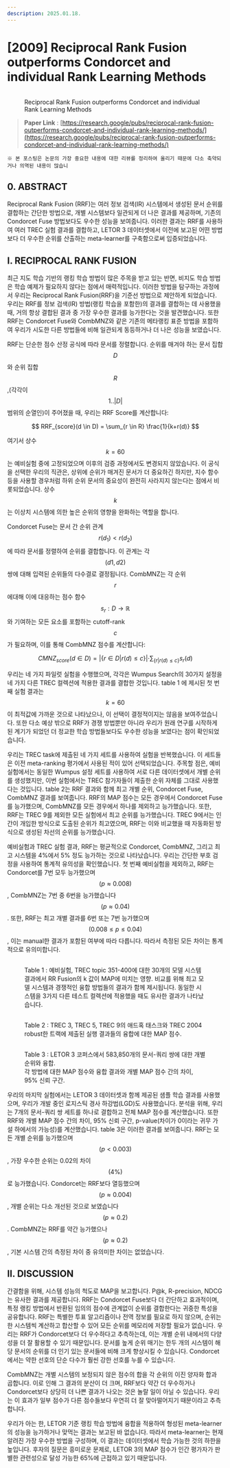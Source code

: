 ```yaml
---
description: 2025.01.18.
---
```


# \[2009] Reciprocal Rank Fusion outperforms Condorcet and individual Rank Learning Methods

<figure><img src="../../.gitbook/assets/rrf_paper_cover.png" alt=""><figcaption><p>Reciprocal Rank Fusion outperforms Condorcet and individual Rank Learning Methods</p></figcaption></figure>

> **Paper Link** : [https://research.google/pubs/reciprocal-rank-fusion-outperforms-condorcet-and-individual-rank-learning-methods/](https://research.google/pubs/reciprocal-rank-fusion-outperforms-condorcet-and-individual-rank-learning-methods/)

```
※ 본 포스팅은 논문의 가장 중요한 내용에 대한 리뷰를 정리하여 올리기 때문에 다소 축약되거나 의역된 내용이 많습니
```



## 0. ABSTRACT

Reciprocal Rank Fusion (RRF)는 여러 정보 검색(IR) 시스템에서 생성된 문서 순위를 결합하는 간단한 방법으로, 개별 시스템보다 일관되게 더 나은 결과를 제공하며, 기존의 Condorcet Fuse 방법보다도 우수한 성능을 보여줍니다. 이러한 결과는 RRF를 사용하여 여러 TREC 실험 결과를 결합하고, LETOR 3 데이터셋에서 이전에 보고된 어떤 방법보다 더 우수한 순위를 산출하는 meta-learner를 구축함으로써 입증되었습니다.

## Ⅰ. RECIPROCAL RANK FUSION

최근 지도 학습 기반의 랭킹 학습 방법이 많은 주목을 받고 있는 반면, 비지도 학습 방법은 학습 예제가 필요하지 않다는 점에서 매력적입니다. 이러한 방법을 탐구하는 과정에서 우리는 Reciprocal Rank Fusion(RRF)을 기준선 방법으로 제안하게 되었습니다. 우리는 RRF를 정보 검색(IR) 방법(랭킹 학습을 포함한)의 결과를 결합하는 데 사용했을 때, 거의 항상 결합된 결과 중 가장 우수한 결과를 능가한다는 것을 발견했습니다. 또한 RRF는 Condorcet Fuse와 CombMNZ와 같은 기존의 메타랭킹 표준 방법을 포함하여 우리가 시도한 다른 방법들에 비해 일관되게 동등하거나 더 나은 성능을 보였습니다.&#x20;

RRF는 단순한 점수 산정 공식에 따라 문서를 정렬합니다. 순위를 매겨야 하는 문서 집합 $$D$$와 순위 집합 $$R$$ ,(각각이 $$1..|D|$$ 범위의 순열인)이 주어졌을 때, 우리는 RRF Score를 계산합니다:

$$
RRF_{score}(d \in D) = \sum_{r \in R} \frac{1}{k+r(d)}
$$

여기서 상수 $$k=60$$ 는 예비실험 중에 고정되었으며 이후의 검증 과정에서도 변경되지 않았습니다. 이 공식을 선택한 우리의 직관은, 상위에 순위가 매겨진 문서가 더 중요하긴 하지만, 지수 함수 등을 사용할 경우처럼 하위 순위 문서의 중요성이 완전히 사라지지 않는다는 점에서 비롯되었습니다. 상수 $$k$$는 이상치 시스템에 의한 높은 순위의 영향을 완화하는 역할을 합니다.

Condorcet Fuse는 문서 간 순위 관계 $$r(d_1) < r(d_2)$$에 따라 문서를 정렬하여 순위를 결합합니다. 이 관계는 각 $$(d1,d2)$$ 쌍에 대해 입력된 순위들의 다수결로 결정됩니다. CombMNZ는 각 순위 $$r$$ 에대해 이에 대응하는 점수 함수 $$s_r : D \rightarrow \mathbb{R}$$와 기여하는 모든 요소를 포함하는 cutoff-rank $$c$$가 필요하며, 이를 통해 CombMNZ 점수를 계산합니다:

$$
CMNZ_{score}(d \in D) = |\{ r \in D | r(d)\leq c\}| \cdot \sum_{\{r|r(d)\leq c\}} s_r(d)
$$

우리는 네 가지 파일럿 실험을 수행했으며, 각각은 Wumpus Search의 30가지 설정을 네 가지 다른 TREC 컬렉션에 적용한 결과를 결합한 것입니다. table 1 에 제시된 첫 번째 실험 결과는 $$k=60$$이 최적값에 가까운 것으로 나타났으나, 이 선택이 결정적이지는 않음을 보여주었습니다. 또한 다소 예상 밖으로 RRF가 경쟁 방법뿐만 아니라 우리가 원래 연구를 시작하게 된 계기가 되었던 더 정교한 학습 방법들보다도 우수한 성능을 보였다는 점이 확인되었습니다.

우리는 TREC task에 제출된 네 가지 세트를 사용하여 실험을 반복했습니다. 이 세트들은 이전 meta-ranking 평가에서 사용된 적이 있어 선택되었습니다. 주목할 점은, 예비실험에서는 동일한 Wumpus 설정 세트를 사용하여 서로 다른 데이터셋에서 개별 순위를 생성했지만, 이번 실험에서는 TREC 참가자들이 제출한 순위 자체를 그대로 사용했다는 것입니다. table 2는 RRF 결과와 함께 최고 개별 순위, Condorcet Fuse, CombMNZ 결과를 보여줍니다. RRF의 MAP 점수는 모든 경우에서 Condorcet Fuse를 능가했으며, CombMNZ를 모든 경우에서 하나를 제외하고 능가했습니다. 또한, RRF는 TREC 9를 제외한 모든 실험에서 최고 순위를 능가했습니다. TREC 9에서는 인간이 개입한 방식으로 도출된 순위가 최고였으며, RRF는 이와 비교했을 때 자동화된 방식으로 생성된 차선의 순위를 능가했습니다.

예비실험과 TREC 실험 결과, RRF는 평균적으로 Condorcet, CombMNZ, 그리고 최고 시스템을 4%에서 5% 정도 능가하는 것으로 나타났습니다. 우리는 간단한 부호 검정을 사용하여 통계적 유의성을 확인했습니다. 첫 번째 예비실험을 제외하고, RRF는 Condorcet를 7번 모두 능가했으며$$(p \approx 0.008)$$, CombMNZ는 7번 중 6번을 능가했습니다$$(p \approx 0.04)$$. 또한, RRF는 최고 개별 결과를 6번 또는 7번 능가했으며$$(0.008 \leq p \leq 0.04)$$, 이는 manual한 결과가 포함된 여부에 따라 다릅니다. 따라서 측정된 모든 차이는 통계적으로 유의미합니다.

<figure><img src="../../.gitbook/assets/image.png" alt=""><figcaption><p>Table 1 : 예비실험, TREC topic 351-400에 대한 30개의 모델 시스템 결과에서 RR Fusion의 k 값이 MAP에 미치는 영향. 비교를 위해 최고 모델 시스템과 경쟁적인 융합 방법들의 결과가 함께 제시됩니다. 동일한 시스템을 3가지 다른 테스트 컬렉션에 적용했을 때도 유사한 결과가 나타났습니다.</p></figcaption></figure>

<figure><img src="../../.gitbook/assets/image (1).png" alt=""><figcaption><p>Table 2 : TREC 3, TREC 5, TREC 9의 애드혹 태스크와 TREC 2004 robust한 트랙에 제출된 실행 결과들의 융합에 대한 MAP 점수.</p></figcaption></figure>

<figure><img src="../../.gitbook/assets/image (2).png" alt=""><figcaption><p>Table 3 : LETOR 3 코퍼스에서 583,850개의 문서-쿼리 쌍에 대한 개별 순위와 융합. <br>각 방법에 대한 MAP 점수와 융합 결과와 개별 MAP 점수 간의 차이, 95% 신뢰 구간.</p></figcaption></figure>

우리의 마지막 실험에서는 LETOR 3 데이터셋과 함께 제공된 샘플 학습 결과를 사용했으며, 우리가 개발 중인 로지스틱 경사 하강법(LGD)도 사용했습니다. 분석을 위해, 우리는 7개의 문서-쿼리 쌍 세트를 하나로 결합하고 전체 MAP 점수를 계산했습니다. 또한 RRF와 개별 MAP 점수 간의 차이, 95% 신뢰 구간, p-value(차이가 0이라는 귀무 가설 하에서의 가능성)를 계산했습니다. table 3은 이러한 결과를 보여줍니다. RRF는 모든 개별 순위를 능가했으며$$(p < 0.003)$$, 가장 우수한 순위는 0.02의 차이$$(4\%)$$로 능가했습니다. Condorcet는 RRF보다 열등했으며$$(p \approx 0.004)$$, 개별 순위는 다소 개선된 것으로 보였습니다$$(p \approx 0.2)$$. CombMNZ는 RRF를 약간 능가했으나$$(p \approx 0.2)$$, 기본 시스템 간의 측정된 차이 중 유의미한 차이는 없었습니다.

## Ⅱ. DISCUSSION

간결함을 위해, 시스템 성능의 척도로 MAP을 보고합니다. P@k, R-precision, NDCG는 유사한 결과를 제공합니다. RRF는 Condorcet Fuse보다 더 간단하고 효과적이며, 특정 랭킹 방법에서 반환된 임의의 점수에 관계없이 순위를 결합한다는 귀중한 특성을 공유합니다. RRF는 특별한 투표 알고리즘이나 전역 정보를 필요로 하지 않으며, 순위는 한 시스템씩 계산하고 합산할 수 있어 모든 순위를 메모리에 저장할 필요가 없습니다. 우리는 RRF가 Condorcet보다 더 우수하다고 추측하는데, 이는 개별 순위 내에서의 다양성을 더 잘 활용할 수 있기 때문입니다. 문서를 높게 순위 매기는 한두 개의 시스템이 해당 문서의 순위를 더 인기 있는 문서들에 비해 크게 향상시킬 수 있습니다. Condorcet에서는 약한 선호의 단순 다수가 훨씬 강한 선호를 누를 수 있습니다.

CombMNZ는 개별 시스템의 보정되지 않은 점수의 합을 각 순위의 이진 양자화 합과 곱합니다. 이로 인해 그 결과의 분산이 더 크며, RRF보다 약간 더 우수하거나 Condorcet보다 상당히 더 나쁜 결과가 나오는 것은 놀랄 일이 아닐 수 있습니다. 우리는 이 효과가 일부 점수가 다른 점수들보다 우연히 더 잘 맞아떨어지기 때문이라고 추측합니다.

우리가 아는 한, LETOR 기준 랭킹 학습 방법에 융합을 적용하여 형성된 meta-learner의 성능을 능가하거나 맞먹는 결과는 보고된 바 없습니다. 따라서 meta-learner는 현재 알려진 가장 우수한 방법을 구성하며, 이 결과는 데이터셋에서 학습 가능한 것의 하한을 높입니다. 후자의 질문은 흥미로운 문제로, LETOR 3의 MAP 점수가 인간 평가자가 판별한 관련성으로 달성 가능한 65%에 근접하고 있기 때문입니다.

